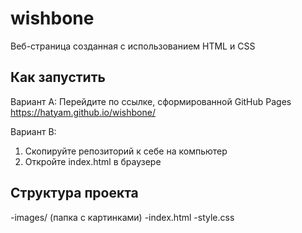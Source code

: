 # wishbone
Веб-страница созданная с использованием HTML и CSS

## Как запустить
Вариант A:
Перейдите по ссылке, сформированной GitHub Pages https://hatyam.github.io/wishbone/

Вариант B:
1. Скопируйте репозиторий к себе на компьютер
2. Откройте index.html в браузере

## Структура проекта
-images/ (папка с картинками)
-index.html
-style.css
